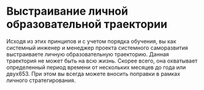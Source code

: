 # Выстраивание личной образовательной траектории

Исходя из этих принципов и с учетом порядка обучения, вы как системный инженер и менеджер проекта системного саморазвития выстраиваете личную образовательную траекторию. Данная траектория не может быть на всю жизнь. Скорее всего, она охватывает определенный период времени от нескольких месяцев до года или двух653. При этом вы всегда можете вносить поправки в рамках личного стратегирования.
